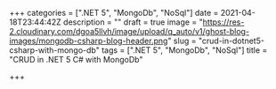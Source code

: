 +++
categories = [".NET 5", "MongoDb", "NoSql"]
date = 2021-04-18T23:44:42Z
description = ""
draft = true
image = "https://res-2.cloudinary.com/dgoa5llvh/image/upload/q_auto/v1/ghost-blog-images/mongodb-csharp-blog-header.png"
slug = "crud-in-dotnet5-csharp-with-mongo-db"
tags = [".NET 5", "MongoDb", "NoSql"]
title = "CRUD in .NET 5 C# with MongoDb"

+++




